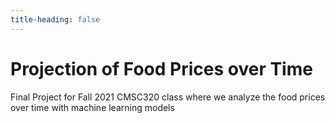 ```yaml
---
title-heading: false
---
```

# Projection of Food Prices over Time
Final Project for Fall 2021 CMSC320 class where we analyze the food prices over time with machine learning models
